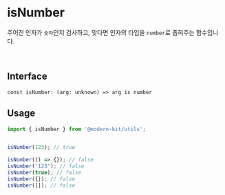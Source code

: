 # isNumber

주어진 인자가 `숫자`인지 검사하고, 맞다면 인자의 타입을 `number`로 좁혀주는 함수입니다.

<br />

## Interface
```tsx title="typescript"
const isNumber: (arg: unknown) => arg is number
```

## Usage
```ts
import { isNumber } from '@modern-kit/utils';


isNumber(123); // true

isNumber(() => {}); // false
isNumber('123'); // false
isNumber(true); // false
isNumber({}); // false
isNumber([]); // false
```